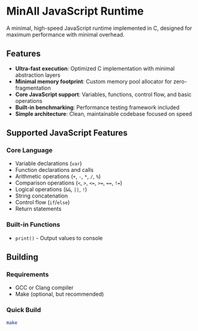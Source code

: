 # MinAll JavaScript Runtime

A minimal, high-speed JavaScript runtime implemented in C, designed for maximum performance with minimal overhead.

## Features

- **Ultra-fast execution**: Optimized C implementation with minimal abstraction layers
- **Minimal memory footprint**: Custom memory pool allocator for zero-fragmentation
- **Core JavaScript support**: Variables, functions, control flow, and basic operations
- **Built-in benchmarking**: Performance testing framework included
- **Simple architecture**: Clean, maintainable codebase focused on speed

## Supported JavaScript Features

### Core Language
- Variable declarations (`var`)
- Function declarations and calls
- Arithmetic operations (`+`, `-`, `*`, `/`, `%`)
- Comparison operations (`<`, `>`, `<=`, `>=`, `==`, `!=`)
- Logical operations (`&&`, `||`, `!`)
- String concatenation
- Control flow (`if`/`else`)
- Return statements

### Built-in Functions
- `print()` - Output values to console

## Building

### Requirements
- GCC or Clang compiler
- Make (optional, but recommended)

### Quick Build
```bash
make
